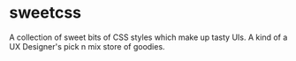 # sweetcss
A collection of sweet bits of CSS styles which make up tasty UIs. A kind of a UX Designer's pick n mix store of goodies.
